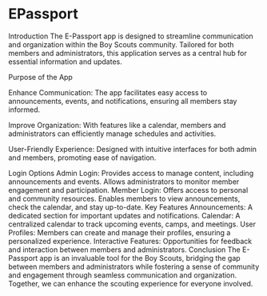 # EPassport

Introduction
The E-Passport app is designed to streamline communication and organization within the Boy Scouts community.
Tailored for both members and administrators, this application serves as a central hub for essential information and updates.

Purpose of the App

Enhance Communication: The app facilitates easy access to announcements, events, and notifications, ensuring all members stay informed.

Improve Organization: With features like a calendar, members and administrators can efficiently manage schedules and activities.

User-Friendly Experience: Designed with intuitive interfaces for both admin and members, promoting ease of navigation.

Login Options
Admin Login:
Provides access to manage content, including announcements and events.
Allows administrators to monitor member engagement and participation.
Member Login:
Offers access to personal and community resources.
Enables members to view announcements, check the calendar, and stay up-to-date.
Key Features
Announcements: A dedicated section for important updates and notifications.
Calendar: A centralized calendar to track upcoming events, camps, and meetings.
User Profiles: Members can create and manage their profiles, ensuring a personalized experience.
Interactive Features: Opportunities for feedback and interaction between members and administrators.
Conclusion
The E-Passport app is an invaluable tool for the Boy Scouts, bridging the gap between members and administrators
while fostering a sense of community and engagement through seamless communication and organization. Together,
we can enhance the scouting experience for everyone involved.
